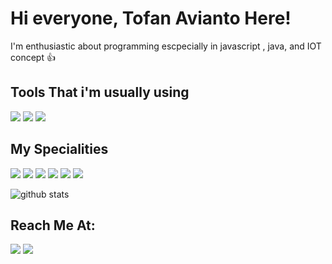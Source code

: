 # Hi everyone, Tofan Avianto Here!

I'm enthusiastic about programming escpecially in javascript , java, and IOT concept 👍

## Tools That i'm usually using

<img src="https://img.icons8.com/plasticine/70/undefined/visual-studio-code-2019.png"/>  <img src="https://img.icons8.com/plasticine/60/undefined/chrome.png"/>  <img src="https://img.icons8.com/plasticine/60/undefined/figma.png"/>

## My Specialities

<img src="https://img.icons8.com/dusk/64/undefined/javascript-logo.png"/>  <img src="https://img.icons8.com/color/74/undefined/nodejs.png"/>  <img src="https://img.icons8.com/offices/64/undefined/react.png"/>  <img src="https://img.icons8.com/dusk/64/undefined/css3.png"/>  <img src="https://img.icons8.com/external-flaticons-lineal-color-flat-icons/64/undefined/external-html-5-mobile-app-development-flaticons-lineal-color-flat-icons.png"/>  <img src="https://img.icons8.com/external-tal-revivo-filled-tal-revivo/64/undefined/external-bootstrap-a-free-and-open-source-css-framework-logo-filled-tal-revivo.png"/>

<img src="https://github-readme-stats.vercel.app/api/top-langs/?username=aviantofan&layout=compact" alt="github stats"/>

## Reach Me At:

[<img src="https://img.icons8.com/doodle/64/undefined/linkedin-circled.png"/>](https://www.linkedin.com/in/tofanavianto) [<img src="https://img.icons8.com/external-justicon-lineal-color-justicon/64/undefined/external-gmail-social-media-justicon-lineal-color-justicon.png"/>](mailto:aviantofan@gmail.com)